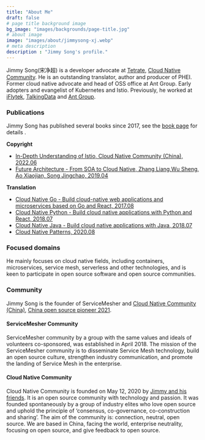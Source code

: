```yaml
---
title: "About Me"
draft: false
# page title background image
bg_image: "images/backgrounds/page-title.jpg"
# about image
image: "images/about/jimmysong-xj.webp"
# meta description
description : "Jimmy Song's profile."
---
```


Jimmy Song(宋净超) is a developer advocate at [Tetrate](https://tetrate.io), [Cloud Native Community](https://cloudnative.to). He is an outstanding translator, author and producer of PHEI.  Former cloud native advocate and head of OSS office at Ant Group. Early adopters and evangelist of Kubernetes and Istio. Previously, he worked at [iFlytek](https://www.iflytek.com), [TalkingData](https://www.talkingdata.com) and [Ant Group](https://www.antgroup.com).

### Publications

Jimmy Song has published several books since 2017, see the [book page](https://lib.jimmysong.io) for details .

**Copyright**

- [In-Depth Understanding of Istio, Cloud Native Community (China), 2022.06](/en/blog/istio-service-mesh-book/)
- [Future Architecture - From SOA to Cloud Native, Zhang Liang,Wu Sheng, Ao Xiaojian, Song Jingchao, 2019.04](https://lib.jimmysong.io/book/future-architecture/)

**Translation**

- [Cloud Native Go - Build cloud-native web applications and microservices based on Go and React, 2017.08](https://lib.jimmysong.io/book/cloud-native-go)
- [Cloud Native Python - Build cloud native applications with Python and React, 2018.07](https://lib.jimmysong.io/book/cloud-native-python/)
- [Cloud Native Java - Build cloud native applications with Java, 2018.07](https://lib.jimmysong.io/book/cloud-native-java)
- [Cloud Native Patterns, 2020.08](https://lib.jimmysong.io/book/cloud-native-patterns)

### Focused domains

He mainly focuses on cloud native fields, including containers, microservices, service mesh, serverless and other technologies, and is keen to participate in open source software and open source communities.

### Community

Jimmy Song is the founder of ServiceMesher and [Cloud Native Community (China)](https://cloudnative.to), [China open source pioneer 2021](https://segmentfault.com/a/1190000041270720).

#### ServiceMesher Community

ServiceMesher community by a group with the same values and ideals of volunteers co-sponsored, was established in April 2018. The mission of the ServiceMesher community is to disseminate Service Mesh technology, build an open source culture, strengthen industry communication, and promote the landing of Service Mesh in the enterprise.

#### Cloud Native Community

Cloud Native Community is founded on May 12, 2020 by [Jimmy and his friends](https://cloudnative.to/en/team). It is an open source community with technology and passion. It was founded spontaneously by a group of industry elites who love open source and uphold the principle of ‘consensus, co-governance, co-construction and sharing’. The aim of the community is: connection, neutral, open source. We are based in China, facing the world, enterprise neutrality, focusing on open source, and give feedback to open source.
